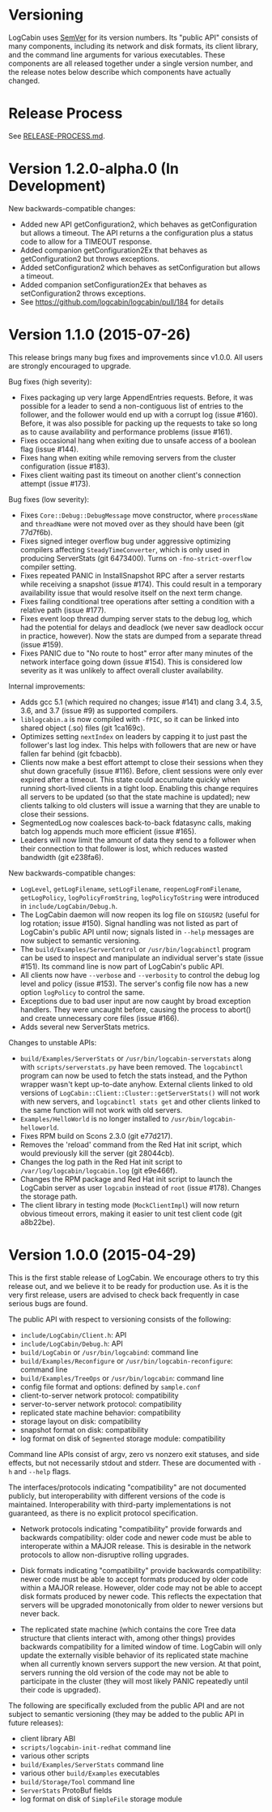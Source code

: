 Versioning
==========

LogCabin uses [SemVer](http://semver.org) for its version numbers. Its "public
API" consists of many components, including its network and disk formats, its
client library, and the command line arguments for various executables. These
components are all released together under a single version number, and the
release notes below describe which components have actually changed.

Release Process
===============

See [RELEASE-PROCESS.md](RELEASE-PROCESS.md).

Version 1.2.0-alpha.0 (In Development)
======================================

New backwards-compatible changes:

- Added new API getConfiguration2, which behaves as getConfiguration
  but allows a timeout. The API returns a the configuration plus a
  status code to allow for a TIMEOUT response.
- Added companion getConfiguration2Ex that behaves as
  getConfiguration2 but throws exceptions.
- Added setConfiguration2 which behaves as setConfiguration but allows
  a timeout.
- Added companion setConfiguration2Ex that behaves as
  setConfiguration2 throws exceptions.
- See https://github.com/logcabin/logcabin/pull/184 for details


Version 1.1.0 (2015-07-26)
==========================

This release brings many bug fixes and improvements since v1.0.0. All users are
strongly encouraged to upgrade.

Bug fixes (high severity):

- Fixes packaging up very large AppendEntries requests. Before, it was possible
  for a leader to send a non-contiguous list of entries to the follower, and
  the follower would end up with a corrupt log (issue #160). Before, it was
  also possible for packing up the requests to take so long as to cause
  availability and performance problems (issue #161).
- Fixes occasional hang when exiting due to unsafe access of a boolean flag
  (issue #144).
- Fixes hang when exiting while removing servers from the cluster configuration
  (issue #183).
- Fixes client waiting past its timeout on another client's connection attempt
  (issue #173).

Bug fixes (low severity):

- Fixes `Core::Debug::DebugMessage` move constructor, where `processName` and
  `threadName` were not moved over as they should have been (git 77d7f6b).
- Fixes signed integer overflow bug under aggressive optimizing compilers
  affecting `SteadyTimeConverter`, which is only used in producing ServerStats
  (git 6473400). Turns on `-fno-strict-overflow` compiler setting.
- Fixes repeated PANIC in InstallSnapshot RPC after a server restarts while
  receiving a snapshot (issue #174). This could result in a temporary
  availability issue that would resolve itself on the next term change.
- Fixes failing conditional tree operations after setting a condition with a
  relative path (issue #177).
- Fixes event loop thread dumping server stats to the debug log, which had the
  potential for delays and deadlock (we never saw deadlock occur in practice,
  however). Now the stats are dumped from a separate thread (issue #159).
- Fixes PANIC due to "No route to host" error after many minutes of the network
  interface going down (issue #154). This is considered low severity as it was
  unlikely to affect overall cluster availability.

Internal improvements:

- Adds gcc 5.1 (which required no changes; issue #141) and clang 3.4, 3.5, 3.6,
  and 3.7 (issue #9) as supported compilers.
- `liblogcabin.a` is now compiled with `-fPIC`, so it can be linked into shared
  object (.so) files (git 1ca169c).
- Optimizes setting `nextIndex` on leaders by capping it to just past the
  follower's last log index. This helps with followers that are new or have
  fallen far behind (git fcbacbb).
- Clients now make a best effort attempt to close their sessions when they shut
  down gracefully (issue #116). Before, client sessions were only ever expired
  after a timeout. This state could accumulate quickly when running short-lived
  clients in a tight loop. Enabling this change requires all servers to be
  updated (so that the state machine is updated); new clients talking to old
  clusters will issue a warning that they are unable to close their sessions.
- SegmentedLog now coalesces back-to-back fdatasync calls, making batch log
  appends much more efficient (issue #165).
- Leaders will now limit the amount of data they send to a follower when their
  connection to that follower is lost, which reduces wasted bandwidth
  (git e238fa6).

New backwards-compatible changes:

- `LogLevel`, `getLogFilename`, `setLogFilename`, `reopenLogFromFilename`,
  `getLogPolicy`, `logPolicyFromString`, `logPolicyToString` were introduced in
  `include/LogCabin/Debug.h`.
- The LogCabin daemon will now reopen its log file on `SIGUSR2` (useful for log
  rotation; issue #150). Signal handling was not listed as part of LogCabin's
  public API until now; signals listed in `--help` messages are now subject to
  semantic versioning.
- The `build/Examples/ServerControl` or `/usr/bin/logcabinctl` program can be
  used to inspect and manipulate an individual server's state (issue #151). Its
  command line is now part of LogCabin's public API.
- All clients now have `--verbose` and `--verbosity` to control the debug log
  level and policy (issue #153). The server's config file now has a new option
  `logPolicy` to control the same.
- Exceptions due to bad user input are now caught by broad exception handlers.
  They were uncaught before, causing the process to abort() and create
  unnecessary core files (issue #166).
- Adds several new ServerStats metrics.

Changes to unstable APIs:

- `build/Examples/ServerStats` or `/usr/bin/logcabin-serverstats` along with
  `scripts/serverstats.py` have been removed. The `logcabinctl` program can now
  be used to fetch the stats instead, and the Python wrapper wasn't kept
  up-to-date anyhow. External clients linked to old versions of
  `LogCabin::Client::Cluster::getServerStats()` will not work with new servers,
  and `logcabinctl stats get` and other clients linked to the same function will
  not work with old servers.
- `Examples/HelloWorld` is no longer installed to
  `/usr/bin/logcabin-helloworld`.
- Fixes RPM build on Scons 2.3.0 (git e77d217).
- Removes the 'reload' command from the Red Hat init script, which would
  previously kill the server (git 28044cb).
- Changes the log path in the Red Hat init script to
  `/var/log/logcabin/logcabin.log` (git e9e466f).
- Changes the RPM package and Red Hat init script to launch the LogCabin server
  as user `logcabin` instead of `root` (issue #178). Changes the storage path.
- The client library in testing mode (`MockClientImpl`) will now return obvious
  timeout errors, making it easier to unit test client code (git a8b22be).

Version 1.0.0 (2015-04-29)
==========================

This is the first stable release of LogCabin. We encourage others to try this
release out, and we believe it to be ready for production use. As it is the
very first release, users are advised to check back frequently in case serious
bugs are found.

The public API with respect to versioning consists of the following:

- `include/LogCabin/Client.h`: API
- `include/LogCabin/Debug.h`: API
- `build/LogCabin` or `/usr/bin/logcabind`: command line
- `build/Examples/Reconfigure` or `/usr/bin/logcabin-reconfigure`: command line
- `build/Examples/TreeOps` or `/usr/bin/logcabin`: command line
- config file format and options: defined by `sample.conf`
- client-to-server network protocol: compatibility
- server-to-server network protocol: compatibility
- replicated state machine behavior: compatibility
- storage layout on disk: compatibility
- snapshot format on disk: compatibility
- log format on disk of `Segmented` storage module: compatibility

Command line APIs consist of argv, zero vs nonzero exit statuses, and side
effects, but not necessarily stdout and stderr. These are documented with `-h`
and `--help` flags.

The interfaces/protocols indicating "compatibility" are not documented
publicly, but interoperability with different versions of the code is
maintained. Interoperability with third-party implementations is not
guaranteed, as there is no explicit protocol specification.

- Network protocols indicating "compatibility" provide forwards and backwards
  compatibility: older code and newer code must be able to interoperate within
  a MAJOR release. This is desirable in the network protocols to allow
  non-disruptive rolling upgrades.

- Disk formats indicating "compatibility" provide backwards compatibility:
  newer code must be able to accept formats produced by older code within a
  MAJOR release. However, older code may not be able to accept disk formats
  produced by newer code. This reflects the expectation that servers will be
  upgraded monotonically from older to newer versions but never back.

- The replicated state machine (which contains the core Tree data structure
  that clients interact with, among other things) provides backwards
  compatibility for a limited window of time. LogCabin will only update the
  externally visible behavior of its replicated state machine when all
  currently known servers support the new version. At that point, servers
  running the old version of the code may not be able to participate in the
  cluster (they will most likely PANIC repeatedly until their code is
  upgraded).


The following are specifically excluded from the public API and are not subject
to semantic versioning (they may be added to the public API in future
releases):

- client library ABI
- `scripts/logcabin-init-redhat` command line
- various other scripts
- `build/Examples/ServerStats` command line
- various other `build/Examples` executables
- `build/Storage/Tool` command line
- `ServerStats` ProtoBuf fields
- log format on disk of `SimpleFile` storage module
